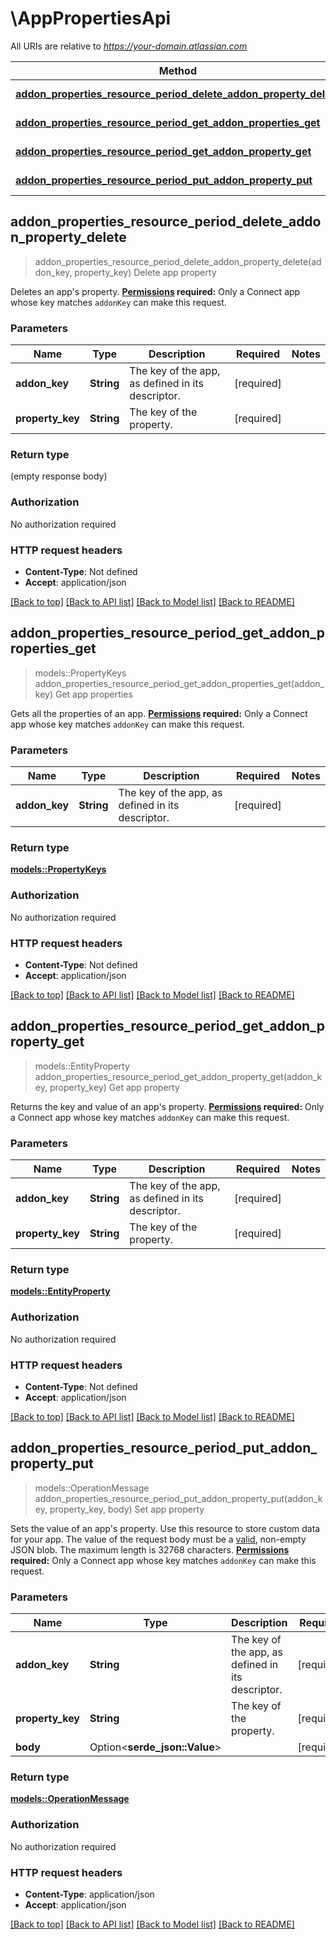 # \AppPropertiesApi

All URIs are relative to *https://your-domain.atlassian.com*

Method | HTTP request | Description
------------- | ------------- | -------------
[**addon_properties_resource_period_delete_addon_property_delete**](AppPropertiesApi.md#addon_properties_resource_period_delete_addon_property_delete) | **DELETE** /rest/atlassian-connect/1/addons/{addonKey}/properties/{propertyKey} | Delete app property
[**addon_properties_resource_period_get_addon_properties_get**](AppPropertiesApi.md#addon_properties_resource_period_get_addon_properties_get) | **GET** /rest/atlassian-connect/1/addons/{addonKey}/properties | Get app properties
[**addon_properties_resource_period_get_addon_property_get**](AppPropertiesApi.md#addon_properties_resource_period_get_addon_property_get) | **GET** /rest/atlassian-connect/1/addons/{addonKey}/properties/{propertyKey} | Get app property
[**addon_properties_resource_period_put_addon_property_put**](AppPropertiesApi.md#addon_properties_resource_period_put_addon_property_put) | **PUT** /rest/atlassian-connect/1/addons/{addonKey}/properties/{propertyKey} | Set app property



## addon_properties_resource_period_delete_addon_property_delete

> addon_properties_resource_period_delete_addon_property_delete(addon_key, property_key)
Delete app property

Deletes an app's property.  **[Permissions](#permissions) required:** Only a Connect app whose key matches `addonKey` can make this request.

### Parameters


Name | Type | Description  | Required | Notes
------------- | ------------- | ------------- | ------------- | -------------
**addon_key** | **String** | The key of the app, as defined in its descriptor. | [required] |
**property_key** | **String** | The key of the property. | [required] |

### Return type

 (empty response body)

### Authorization

No authorization required

### HTTP request headers

- **Content-Type**: Not defined
- **Accept**: application/json

[[Back to top]](#) [[Back to API list]](../README.md#documentation-for-api-endpoints) [[Back to Model list]](../README.md#documentation-for-models) [[Back to README]](../README.md)


## addon_properties_resource_period_get_addon_properties_get

> models::PropertyKeys addon_properties_resource_period_get_addon_properties_get(addon_key)
Get app properties

Gets all the properties of an app.  **[Permissions](#permissions) required:** Only a Connect app whose key matches `addonKey` can make this request.

### Parameters


Name | Type | Description  | Required | Notes
------------- | ------------- | ------------- | ------------- | -------------
**addon_key** | **String** | The key of the app, as defined in its descriptor. | [required] |

### Return type

[**models::PropertyKeys**](PropertyKeys.md)

### Authorization

No authorization required

### HTTP request headers

- **Content-Type**: Not defined
- **Accept**: application/json

[[Back to top]](#) [[Back to API list]](../README.md#documentation-for-api-endpoints) [[Back to Model list]](../README.md#documentation-for-models) [[Back to README]](../README.md)


## addon_properties_resource_period_get_addon_property_get

> models::EntityProperty addon_properties_resource_period_get_addon_property_get(addon_key, property_key)
Get app property

Returns the key and value of an app's property.  **[Permissions](#permissions) required:** Only a Connect app whose key matches `addonKey` can make this request.

### Parameters


Name | Type | Description  | Required | Notes
------------- | ------------- | ------------- | ------------- | -------------
**addon_key** | **String** | The key of the app, as defined in its descriptor. | [required] |
**property_key** | **String** | The key of the property. | [required] |

### Return type

[**models::EntityProperty**](EntityProperty.md)

### Authorization

No authorization required

### HTTP request headers

- **Content-Type**: Not defined
- **Accept**: application/json

[[Back to top]](#) [[Back to API list]](../README.md#documentation-for-api-endpoints) [[Back to Model list]](../README.md#documentation-for-models) [[Back to README]](../README.md)


## addon_properties_resource_period_put_addon_property_put

> models::OperationMessage addon_properties_resource_period_put_addon_property_put(addon_key, property_key, body)
Set app property

Sets the value of an app's property. Use this resource to store custom data for your app.  The value of the request body must be a [valid](http://tools.ietf.org/html/rfc4627), non-empty JSON blob. The maximum length is 32768 characters.  **[Permissions](#permissions) required:** Only a Connect app whose key matches `addonKey` can make this request.

### Parameters


Name | Type | Description  | Required | Notes
------------- | ------------- | ------------- | ------------- | -------------
**addon_key** | **String** | The key of the app, as defined in its descriptor. | [required] |
**property_key** | **String** | The key of the property. | [required] |
**body** | Option<**serde_json::Value**> |  | [required] |

### Return type

[**models::OperationMessage**](OperationMessage.md)

### Authorization

No authorization required

### HTTP request headers

- **Content-Type**: application/json
- **Accept**: application/json

[[Back to top]](#) [[Back to API list]](../README.md#documentation-for-api-endpoints) [[Back to Model list]](../README.md#documentation-for-models) [[Back to README]](../README.md)

